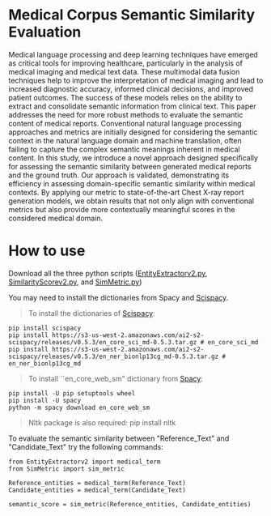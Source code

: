 # Medical Corpus Semantic Similarity Evaluation

Medical language processing and deep learning techniques have emerged as critical tools for improving healthcare, particularly in the analysis of medical imaging and medical text data. These multimodal data fusion techniques help to improve the interpretation of medical imaging and lead to increased diagnostic accuracy, informed clinical decisions, and improved patient outcomes. The success of these models relies on the ability to extract and consolidate semantic information from clinical text. This paper addresses the need for more robust methods to evaluate the semantic content of medical reports. Conventional natural language processing approaches and metrics are initially designed for considering the semantic context in the natural language domain and machine translation, often failing to capture the complex semantic meanings inherent in medical content. In this study, we introduce a novel approach designed specifically for assessing the semantic similarity between generated medical reports and the ground truth. Our approach is validated, demonstrating its efficiency in assessing domain-specific semantic similarity within medical contexts. By applying our metric to state-of-the-art Chest X-ray report generation models, we obtain results that not only align with conventional metrics but also provide more contextually meaningful scores in the considered medical domain.

# How to use

Download all the three python scripts ([EntityExtractorv2.py](EntityExtractorv2.py), [SimilarityScorev2.py](SimilarityScorev2.py), and [SimMetric.py](SimMetric.py))

You may need to install the dictionaries from Spacy and [Scispacy](https://allenai.github.io/scispacy/).

> To install the dictionaries of [Scispacy](https://allenai.github.io/scispacy/):

```
pip install scispacy
pip install https://s3-us-west-2.amazonaws.com/ai2-s2-scispacy/releases/v0.5.3/en_core_sci_md-0.5.3.tar.gz # en_core_sci_md
pip install https://s3-us-west-2.amazonaws.com/ai2-s2-scispacy/releases/v0.5.3/en_ner_bionlp13cg_md-0.5.3.tar.gz # en_ner_bionlp13cg_md
```
> To install ``en_core_web_sm" dictionary from [Spacy](https://spacy.io/usage):

```
pip install -U pip setuptools wheel
pip install -U spacy
python -m spacy download en_core_web_sm
```

> Nltk package is also required: pip install nltk

To evaluate the semantic similarity between "Reference_Text" and "Candidate_Text" try the following commands:
```
from EntityExtractorv2 import medical_term
from SimMetric import sim_metric

Reference_entities = medical_term(Reference_Text)
Candidate_entities = medical_term(Candidate_Text)

semantic_score = sim_metric(Reference_entities, Candidate_entities)
```
